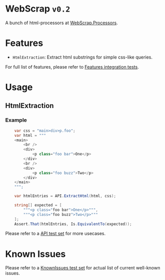 WebScrap `v0.2`
=======
A bunch of html-processors at [WebScrap.Processors](/WebScrap/Processors/).

Features
=======

- `HtmlExtraction`: Extract html substrings for simple css-like queries.


For full list of features, please refer to [Features integration tests](/WebScrap.Tests.IntegrationTests/Features/).

Usage
=======

HtmlExtraction
----------------
### Example

```csharp
    var css = "main>div>p.foo";
    var html = """
    <main>
        <br />
        <div>
            <p class="foo bar">One</p>
        </div>
        <br />
        <div>
            <p class="foo buzz">Two</p>
        </div>
    </main>
    """;

    var htmlEntries = API.ExtractHtml(html, css);

    string[] expected = [
        """<p class="foo bar">One</p>""",
        """<p class="foo buzz">Two</p>"""
    ];
    Assert.That(htmlEntries, Is.EquivalentTo(expected));
```

Please refer to a [API test set](./Api/WebScrap.API.Tests/) for more usecases.

Known Issues
======
Please refer to a [KnownIssues test set](./Api/WebScrap.API.KnownIssues.Tests/) for actual list of current well-known issues.
